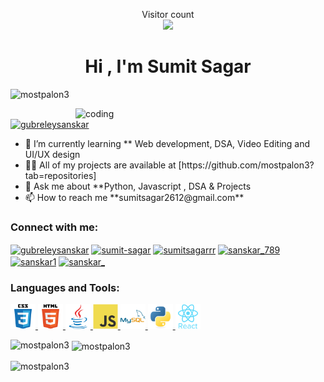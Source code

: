 <p align="center">
  Visitor count<br />
  <img src="https://profile-counter.glitch.me/mostpalon3/count.svg" />
</p>
<h1 align="center">Hi , I'm Sumit Sagar</h1>
<p align="left">
  <img
    src="https://komarev.com/ghpvc/?username=mostpalon3&label=Profile%20views&color=0 e75b6&style=flat"
    alt="mostpalon3"
  />
</p>
<img align="right" alt="coding" width ="400" src="https://user-images.githubusercontent.com/46869388/89207039-b899e600-d5d7-11ea-90d0-c894383d35b4.gif">
<p align="left">
  <a href="https://twitter.com/gubreleysanskar" target="blank"
    ><img
      src="https://img.shields.io/twitter/follow/gubreleysanskar?logo=twitter&style=for-the-badge"
      alt="gubreleysanskar"
  /></a>
</p>
<ul>
  <li>🌱 I’m currently learning ** Web development, DSA, Video Editing and UI/UX design</li>
  <li>👨‍💻 All of my projects are available at
    [https://github.com/mostpalon3?tab=repositories]</li>
  <li>💬 Ask me about **Python,
    Javascript , DSA & Projects</li>
  <li>📫 How to reach me **sumitsagar2612@gmail.com**</li>
</ul>
<h3 align="left">Connect with me:</h3>
<p align="left">
  <a href="https://twitter.com/gubreleysanskar" target="blank"
    ><img
      align="center"
      src="https://raw.githubusercontent.com/rahuldkjain/github-profile-readme-generator/master/src/i mages/icons/Social/twitter.svg"
      alt="gubreleysanskar"
      height="30"
      width="40"
  /></a>
  <a href="www.linkedin.com/in/sumit-sagar-8a8b39286" target="blank"
    ><img
      align="center"
      src="https://raw.githubusercontent.com/rahuldkjain/github-profile-readme-generator/master/src/images/icons/Social/linked-in-alt.svg" alt="sumit-sagar" height="30" width="40" /></a>
  <a href="https://www.instagram.com/sumitsagarrr/" target="_blank"
    ><img
      align="center"
      src="https://raw.githubusercontent.com/rahuldkjain/github-profile-readme-generator/master/src/images/icons/Social/instagram.svg"
      alt="sumitsagarrr"
      height="30"
      width="40"
  /></a>
  <a href="https://www.codechef.com/users/sanskar_789" target="blank"
    ><img
      align="center"
      src="https://pbs.twimg.com/profile_images/1477930785537605633/ROTVNVz7_400x400.jpg"
      alt="sanskar_789"
      height="30"
      width="40"
  /></a>
  <a href="https://www.hackerrank.com/sanskar1" target="blank"
    ><img
      align="center"
      src="https://raw.githubusercontent.com/rahuldkjain/github-profile-readme-generator/master/src/i mages/icons/Social/hackerrank.svg"
      alt="sanskar1"
      height="30"
      width="40"
  /></a>
  <a href="https://www.leetcode.com/sanskar_" target="blank"
    ><img
      align="center"
      src="https://raw.githubusercontent.com/rahuldkjain/github-profile-readme-generator/master/src/i mages/icons/Social/leet-code.svg"
      alt="sanskar_"
      height="30"
      width="40"
  /></a>
</p>
<h3 align="left">Languages and Tools:</h3>
<p align="left"> <a href="https://www.w3schools.com/css/" target="_blank" rel="noreferrer"> <img src="https://raw.githubusercontent.com/devicons/devicon/master/icons/css3/css3-original-wordmark.svg" alt="css3" width="40" height="40"/> </a> <a href="https://www.w3.org/html/" target="_blank" rel="noreferrer"> <img src="https://raw.githubusercontent.com/devicons/devicon/master/icons/html5/html5-original-wordmark.svg" alt="html5" width="40" height="40"/> </a> <a href="https://www.java.com" target="_blank" rel="noreferrer"> <img src="https://raw.githubusercontent.com/devicons/devicon/master/icons/java/java-original.svg" alt="java" width="40" height="40"/> </a> <a href="https://developer.mozilla.org/en-US/docs/Web/JavaScript" target="_blank" rel="noreferrer"> <img src="https://raw.githubusercontent.com/devicons/devicon/master/icons/javascript/javascript-original.svg" alt="javascript" width="40" height="40"/> </a> <a href="https://www.mysql.com/" target="_blank" rel="noreferrer"> <img src="https://raw.githubusercontent.com/devicons/devicon/master/icons/mysql/mysql-original-wordmark.svg" alt="mysql" width="40" height="40"/> </a> <a href="https://www.python.org" target="_blank" rel="noreferrer"> <img src="https://raw.githubusercontent.com/devicons/devicon/master/icons/python/python-original.svg" alt="python" width="40" height="40"/> </a> <a href="https://reactjs.org/" target="_blank" rel="noreferrer"> <img src="https://raw.githubusercontent.com/devicons/devicon/master/icons/react/react-original-wordmark.svg" alt="react" width="40" height="40"/> </a> </p>
<p><img align="left" src="https://github-readme-stats.vercel.app/api/top-langs?username=mostpalon3&show_icons=true&locale=en&layout=compact" alt="mostpalon3" /></p>
<p>&nbsp;<img align="center" src="https://github-readme-stats.vercel.app/api?username=mostpalon3&show_icons=true&locale=en" alt="mostpalon3" /></p>

<p>
  <img
    align="center"
    src="https://github-readme-streak-stats.herokuapp.com/?user=mostpalon3&"
    alt="mostpalon3"
  />
</p>

<!---
    mostpalon3/mostpalon3 is a ✨ special ✨ repository because its `README.md` (this file) appears on your GitHub profile.
    You can click the Preview link to take a look at your changes.
    --->
